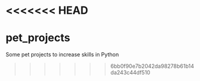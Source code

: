 <<<<<<< HEAD
=======
# pet_projects
Some pet projects to increase skills in Python
>>>>>>> 6bb0f90e7b2042da98278b61b14da243c44df510
